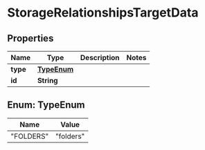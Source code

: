 
# StorageRelationshipsTargetData

## Properties
Name | Type | Description | Notes
------------ | ------------- | ------------- | -------------
**type** | [**TypeEnum**](#TypeEnum) |  | 
**id** | **String** |  | 


<a name="TypeEnum"></a>
## Enum: TypeEnum
Name | Value
---- | -----
"FOLDERS" | &quot;folders&quot;



